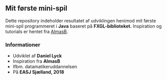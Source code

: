 ## Mit første mini-spil

Dette repository indeholder resultatet af udviklingen henimod mit første mini-spil programmeret i **Java** baseret på **FXGL-biblioteket.** Inspiration og tutorials er hentet fra [AlmasB](http://almasb.github.io/FXGL/).

### Informationer

- Udviklet af **Daniel Lyck**
- Inspiration fra **AlmasB**
- Ifbm. datamatikeruddannelsen
- På **EASJ Sjælland, 2018**
